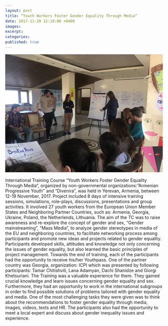 ```yaml
---
layout: post
title: “Youth Workers Foster Gender Equality Through Media“
date: 2017-11-20 12:19:00 +0400
images:
excerpt:
categories:
published: true
---
```


![](/uploads/25157907-1503713219684553-1134382380834209472-n.jpg)

International Training Course “Youth Workers Foster Gender Equality Through Media“, organized by non-governmental organizations:”Armenian Progressive Youth’’ and “Divenira”, was held in Yerevan, Armenia, between 12-19 November, 2017. Project included 8 days of intensive training sessions, simulations, role-plays, discussions, presentations and group activities. It involved 27 youth workers from the European Union Member States and Neighboring Partner Countries, such as: Armenia, Georgia, Ukraine, Poland, the Netherlends, Lithuania. The aim of the TC was to raise awareness and re-explore the concept of gender and sex, “Gender mainstreaming”, “Mass Media”, to analyze gender stereotypes in media of the EU and neighboring countries, to facilitate networking process among participants and promote new ideas and projects related to gender equality. Participants developed skills, attitudes and knowledge not only concerning the issues of gender equality, but also learned the basic principles of project management. Towards the end of training, each of the participants had the opportunity to receive his/her Youthpass. One of the partner country was Georgia, organization: ICPI which was presented by following participants: Tamar Chitishvili, Lana Adamyan, Dachi Shanidze and Giorgi Khetsuriani. The Training was a valuable experience for them. They gained crucial knowledge and learn issues concerning gender equality and sex. Furthermore, they had an opportunity to work in the international subgroups in order to find possible solutions of problems tailored with gender equality and media. One of the most challenging tasks they were given was to think about the recommendations to foster gender equality through media, images, videos, texts and HR. The participants also had the opportunity to meet a local expert and discuss about gender inequality issues and experience.